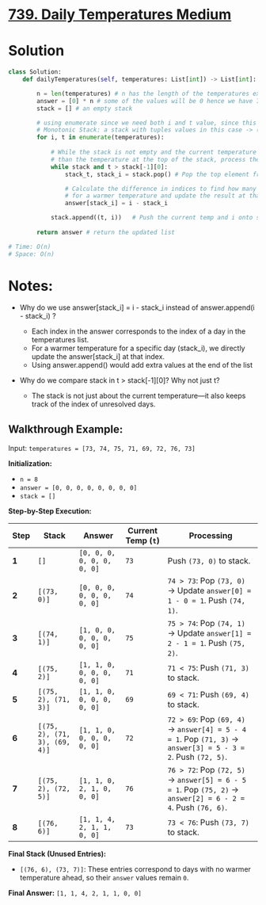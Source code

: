 # [739. Daily Temperatures Medium](https://leetcode.com/problems/daily-temperatures/)


# Solution
```python
class Solution:
    def dailyTemperatures(self, temperatures: List[int]) -> List[int]:

        n = len(temperatures) # n has the length of the temperatures ex. 7
        answer = [0] * n # some of the values will be 0 hence we have 7 zeros in the list
        stack = [] # an empty stack

        # using enumerate since we need both i and t value, since this is a Monotonic Stack
        # Monotonic Stack: a stack with tuples values in this case -> (t, i)
        for i, t in enumerate(temperatures):
            
            # While the stack is not empty and the current temperature is greater > element of stack at position 0 -> (74,1) -> 74
            # than the temperature at the top of the stack, process the stack
            while stack and t > stack[-1][0]: 
                stack_t, stack_i = stack.pop() # Pop the top element from the stack (temperature, index)

                # Calculate the difference in indices to find how many days it took
                # for a warmer temperature and update the result at that index
                answer[stack_i] = i - stack_i

            stack.append((t, i))   # Push the current temp and i onto stack also keeps track of unresolved days 
        
        return answer # return the updated list

# Time: O(n)
# Space: O(n)
```

# Notes:
- Why do we use answer[stack_i] = i - stack_i instead of answer.append(i - stack_i) ?
    - Each index in the answer corresponds to the index of a day in the temperatures list.
    - For a warmer temperature for a specific day (stack_i), we directly update the answer[stack_i] at that index.
    - Using answer.append() would add extra values at the end of the list

- Why do we compare stack in t > stack[-1][0]? Why not just t?
    - The stack is not just about the current temperature—it also keeps track of the index of unresolved days.


## Walkthrough Example:
Input: `temperatures = [73, 74, 75, 71, 69, 72, 76, 73]`

**Initialization:**
- `n = 8`
- `answer = [0, 0, 0, 0, 0, 0, 0, 0]`
- `stack = []`

**Step-by-Step Execution:**

| **Step** | **Stack**                         | **Answer**                 | **Current Temp (`t`)** | **Processing**                                                                 |
|----------|-----------------------------------|----------------------------|------------------------|---------------------------------------------------------------------------------|
| **1**    | `[]`                              | `[0, 0, 0, 0, 0, 0, 0, 0]` | `73`                  | Push `(73, 0)` to stack.                                                        |
| **2**    | `[(73, 0)]`                       | `[0, 0, 0, 0, 0, 0, 0, 0]` | `74`                  | `74 > 73`: Pop `(73, 0)` → Update `answer[0] = 1 - 0 = 1`. Push `(74, 1)`.      |
| **3**    | `[(74, 1)]`                       | `[1, 0, 0, 0, 0, 0, 0, 0]` | `75`                  | `75 > 74`: Pop `(74, 1)` → Update `answer[1] = 2 - 1 = 1`. Push `(75, 2)`.      |
| **4**    | `[(75, 2)]`                       | `[1, 1, 0, 0, 0, 0, 0, 0]` | `71`                  | `71 < 75`: Push `(71, 3)` to stack.                                             |
| **5**    | `[(75, 2), (71, 3)]`              | `[1, 1, 0, 0, 0, 0, 0, 0]` | `69`                  | `69 < 71`: Push `(69, 4)` to stack.                                             |
| **6**    | `[(75, 2), (71, 3), (69, 4)]`     | `[1, 1, 0, 0, 0, 0, 0, 0]` | `72`                  | `72 > 69`: Pop `(69, 4)` → `answer[4] = 5 - 4 = 1`. Pop `(71, 3)` → `answer[3] = 5 - 3 = 2`. Push `(72, 5)`. |
| **7**    | `[(75, 2), (72, 5)]`              | `[1, 1, 0, 2, 1, 0, 0, 0]` | `76`                  | `76 > 72`: Pop `(72, 5)` → `answer[5] = 6 - 5 = 1`. Pop `(75, 2)` → `answer[2] = 6 - 2 = 4`. Push `(76, 6)`. |
| **8**    | `[(76, 6)]`                       | `[1, 1, 4, 2, 1, 1, 0, 0]` | `73`                  | `73 < 76`: Push `(73, 7)` to stack.                                             |

**Final Stack (Unused Entries):**  
- `[(76, 6), (73, 7)]`: These entries correspond to days with no warmer temperature ahead, so their `answer` values remain `0`.

**Final Answer:** `[1, 1, 4, 2, 1, 1, 0, 0]`
